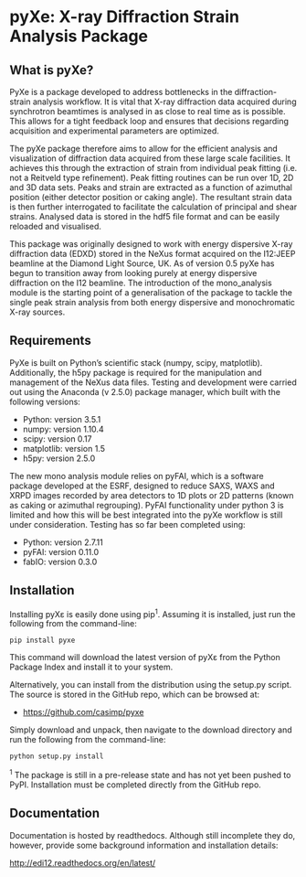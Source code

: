pyXe: X-ray Diffraction Strain Analysis Package
===============================================

What is pyXe?
-------------

PyXe is a package developed to address bottlenecks in the diffraction-strain analysis workflow. It is vital that X-ray diffraction data acquired during synchrotron beamtimes is analysed in as close to real time as is possible. This allows for a tight feedback loop and ensures that decisions regarding acquisition and experimental parameters are optimized.

The pyXe package therefore aims to allow for the efficient analysis and visualization of diffraction data acquired from these large scale facilities. It achieves this through the extraction of strain from individual peak fitting (i.e. not a Reitveld type refinement). Peak fitting routines can be run over 1D, 2D and 3D data sets. Peaks and strain are extracted as a function of azimuthal position (either detector position or caking angle). The resultant strain data is then further interrogated to facilitate the calculation of principal and shear strains. Analysed data is stored in the hdf5 file format and can be easily reloaded and visualised.

This package was originally designed to work with energy dispersive X-ray diffraction data (EDXD) stored in the NeXus format acquired on the I12:JEEP beamline at the Diamond Light Source, UK. As of version 0.5 pyXe has begun to transition away from looking purely at energy dispersive diffraction on the I12 beamline. The introduction of the mono_analysis module is the starting point of a generalisation of the package to tackle the single peak strain analysis from both energy dispersive and monochromatic X-ray sources.

Requirements
------------

PyXe is built on Python’s scientific stack (numpy, scipy, matplotlib). Additionally, the h5py package is required for the manipulation and management of the NeXus data files. Testing and development were carried out using the Anaconda (v 2.5.0) package manager, which built with the following versions:

-	Python: version 3.5.1
-	numpy: version 1.10.4
-	scipy: version 0.17
-	matplotlib: version 1.5
-	h5py: version 2.5.0

The new mono analysis module relies on pyFAI, which is a software package developed at the ESRF, designed to reduce SAXS, WAXS and XRPD images recorded by area detectors to 1D plots or 2D patterns (known as caking or azimuthal regrouping). PyFAI functionality under python 3 is limited and how this will be best integrated into the pyXe workflow is still under consideration. Testing has so far been completed using:

-	Python: version 2.7.11
-	pyFAI: version 0.11.0
-	fabIO: version 0.3.0

Installation
------------

Installing pyXε is easily done using pip<sup>1</sup>. Assuming it is installed, just run the following from the command-line:

```
pip install pyxe
```

This command will download the latest version of pyXε from the Python Package Index and install it to your system.

Alternatively, you can install from the distribution using the setup.py script. The source is stored in the GitHub repo, which can be browsed at:

-	https://github.com/casimp/pyxe

Simply download and unpack, then navigate to the download directory and run the following from the command-line:

```
python setup.py install
```

<sup>1</sup> The package is still in a pre-release state and has not yet been pushed to PyPI. Installation must be completed directly from the GitHub repo.

Documentation
-------------

Documentation is hosted by readthedocs. Although still incomplete they do, however, provide some background information and installation details:

http://edi12.readthedocs.org/en/latest/

